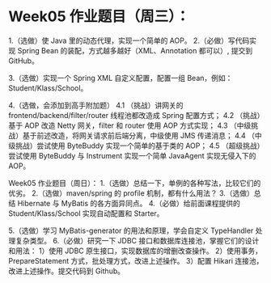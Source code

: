 # Week05 作业题目（周三）：

1.（选做）使 Java 里的动态代理，实现一个简单的 AOP。
2.（必做）写代码实现 Spring Bean 的装配，方式越多越好（XML、Annotation 都可以）, 提交到 GitHub。



3.（选做）实现一个 Spring XML 自定义配置，配置一组 Bean，例如：Student/Klass/School。

4.（选做，会添加到高手附加题）
4.1 （挑战）讲网关的 frontend/backend/filter/router 线程池都改造成 Spring 配置方式；
4.2 （挑战）基于 AOP 改造 Netty 网关，filter 和 router 使用 AOP 方式实现；
4.3 （中级挑战）基于前述改造，将网关请求前后端分离，中级使用 JMS 传递消息；
4.4 （中级挑战）尝试使用 ByteBuddy 实现一个简单的基于类的 AOP；
4.5 （超级挑战）尝试使用 ByteBuddy 与 Instrument 实现一个简单 JavaAgent 实现无侵入下的 AOP。

Week05 作业题目（周日）：
1.（选做）总结一下，单例的各种写法，比较它们的优劣。
2.（选做）maven/spring 的 profile 机制，都有什么用法？
3.（选做）总结 Hibernate 与 MyBatis 的各方面异同点。
4.（必做）给前面课程提供的 Student/Klass/School 实现自动配置和 Starter。



5.（选做）学习 MyBatis-generator 的用法和原理，学会自定义 TypeHandler 处理复杂类型。
6.（必做）研究一下 JDBC 接口和数据库连接池，掌握它们的设计和用法：
1）使用 JDBC 原生接口，实现数据库的增删改查操作。
2）使用事务，PrepareStatement 方式，批处理方式，改进上述操作。
3）配置 Hikari 连接池，改进上述操作。提交代码到 Github。

